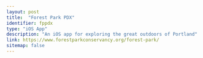 ```yaml
---
layout: post
title:  "Forest Park PDX"
identifier: fppdx
type: "iOS App"
description: "An iOS app for exploring the great outdoors of Portland"
link: https://www.forestparkconservancy.org/forest-park/
sitemap: false
---
```

